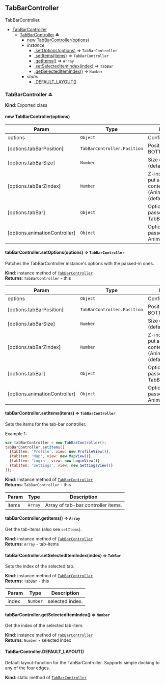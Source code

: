 <a name="module_TabBarController"></a>
## TabBarController
TabBarController.


* [TabBarController](#module_TabBarController)
  * [TabBarController](#exp_module_TabBarController--TabBarController) ⏏
    * [new TabBarController(options)](#new_module_TabBarController--TabBarController_new)
    * _instance_
      * [.setOptions(options)](#module_TabBarController--TabBarController#setOptions) ⇒ <code>TabBarController</code>
      * [.setItems(items)](#module_TabBarController--TabBarController#setItems) ⇒ <code>TabBarController</code>
      * [.getItems()](#module_TabBarController--TabBarController#getItems) ⇒ <code>Array</code>
      * [.setSelectedItemIndex(index)](#module_TabBarController--TabBarController#setSelectedItemIndex) ⇒ <code>TabBar</code>
      * [.getSelectedItemIndex()](#module_TabBarController--TabBarController#getSelectedItemIndex) ⇒ <code>Number</code>
    * _static_
      * [.DEFAULT_LAYOUT()](#module_TabBarController--TabBarController.DEFAULT_LAYOUT)

<a name="exp_module_TabBarController--TabBarController"></a>
### TabBarController ⏏
**Kind**: Exported class  
<a name="new_module_TabBarController--TabBarController_new"></a>
#### new TabBarController(options)

| Param | Type | Description |
| --- | --- | --- |
| options | <code>Object</code> | Configurable options. |
| [options.tabBarPosition] | <code>TabBarController.Position</code> | Position (default: BOTTOM). |
| [options.tabBarSize] | <code>Number</code> | Size of the tabBar (default: 50). |
| [options.tabBarZIndex] | <code>Number</code> | Z-index the tabBar is put above the content (AnimationController) (default: 10). |
| [options.tabBar] | <code>Object</code> | Options that are passed to the TabBar. |
| [options.animationController] | <code>Object</code> | Options that are passed to the AnimationController. |

<a name="module_TabBarController--TabBarController#setOptions"></a>
#### tabBarController.setOptions(options) ⇒ <code>TabBarController</code>
Patches the TabBarController instance's options with the passed-in ones.

**Kind**: instance method of <code>[TabBarController](#exp_module_TabBarController--TabBarController)</code>  
**Returns**: <code>TabBarController</code> - this  

| Param | Type | Description |
| --- | --- | --- |
| options | <code>Object</code> | Configurable options. |
| [options.tabBarPosition] | <code>TabBarController.Position</code> | Position (default: BOTTOM). |
| [options.tabBarSize] | <code>Number</code> | Size of the tabBar (default: 50). |
| [options.tabBarZIndex] | <code>Number</code> | Z-index the tabBar is put above the content (AnimationController) (default: 10). |
| [options.tabBar] | <code>Object</code> | Options that are passed to the TabBar. |
| [options.animationController] | <code>Object</code> | Options that are passed to the AnimationController. |

<a name="module_TabBarController--TabBarController#setItems"></a>
#### tabBarController.setItems(items) ⇒ <code>TabBarController</code>
Sets the items for the tab-bar controller.

Example 1:

```javascript
var tabBarController = new TabBarController();
tabBarController.setItems([
  {tabItem: 'Profile', view: new ProfileView()},
  {tabItem: 'Map', view: new MapView()},
  {tabItem: 'Login', view: new LoginView()}
  {tabItem: 'Settings', view: new SettingsView()}
]);
```

**Kind**: instance method of <code>[TabBarController](#exp_module_TabBarController--TabBarController)</code>  
**Returns**: <code>TabBarController</code> - this  

| Param | Type | Description |
| --- | --- | --- |
| items | <code>Array</code> | Array of tab-bar controller items. |

<a name="module_TabBarController--TabBarController#getItems"></a>
#### tabBarController.getItems() ⇒ <code>Array</code>
Get the tab-items (also see `setItems`).

**Kind**: instance method of <code>[TabBarController](#exp_module_TabBarController--TabBarController)</code>  
**Returns**: <code>Array</code> - tab-items  
<a name="module_TabBarController--TabBarController#setSelectedItemIndex"></a>
#### tabBarController.setSelectedItemIndex(index) ⇒ <code>TabBar</code>
Sets the index of the selected tab.

**Kind**: instance method of <code>[TabBarController](#exp_module_TabBarController--TabBarController)</code>  
**Returns**: <code>TabBar</code> - this  

| Param | Type | Description |
| --- | --- | --- |
| index | <code>Number</code> | selected index. |

<a name="module_TabBarController--TabBarController#getSelectedItemIndex"></a>
#### tabBarController.getSelectedItemIndex() ⇒ <code>Number</code>
Get the index of the selected tab-item.

**Kind**: instance method of <code>[TabBarController](#exp_module_TabBarController--TabBarController)</code>  
**Returns**: <code>Number</code> - selected index  
<a name="module_TabBarController--TabBarController.DEFAULT_LAYOUT"></a>
#### TabBarController.DEFAULT_LAYOUT()
Default layout-function for the TabBarController. Supports simple
docking to any of the four edges.

**Kind**: static method of <code>[TabBarController](#exp_module_TabBarController--TabBarController)</code>  

